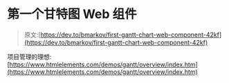 # 第一个甘特图 Web 组件

> 原文:[https://dev.to/bmarkov/first-gantt-chart-web-component-42kf](https://dev.to/bmarkov/first-gantt-chart-web-component-42kf)

项目管理的理想:
[https://www.htmlelements.com/demos/gantt/overview/index.htm](https://www.htmlelements.com/demos/gantt/overview/index.htm)